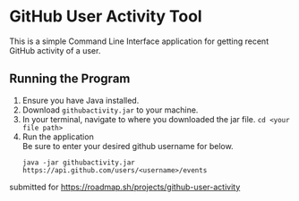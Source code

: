 # GitHub User Activity Tool
This is a simple Command Line Interface application for getting recent GitHub activity of a user.

## Running the Program
1. Ensure you have Java installed.
2. Download `githubactivity.jar` to your machine.
3. In your terminal, navigate to where you downloaded the jar file.
   `cd <your file path>`
4. Run the application  
   Be sure to enter your desired github username for <username> below.
   ```
   java -jar githubactivity.jar https://api.github.com/users/<username>/events
   ```

submitted for https://roadmap.sh/projects/github-user-activity
